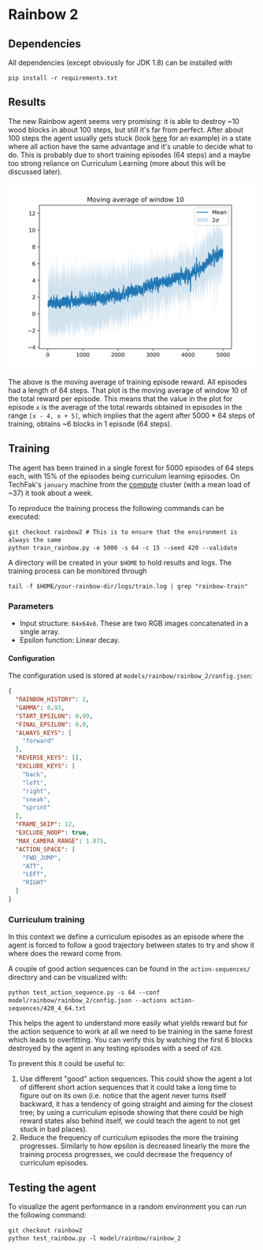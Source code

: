# Rainbow 2
## Dependencies

All dependencies (except obviously for JDK 1.8) can be installed with

```shell script
pip install -r requirements.txt
``` 

## Results

The new Rainbow agent seems very promising: it is able to destroy ~10 wood blocks in about 100 steps, but still it's far from perfect. After about 100 steps the agent usually gets stuck (look [here](https://uni-bielefeld.sciebo.de/s/9BIuiA39mkW38Tm) for an example) in a state where all action have the same advantage and it's unable to decide what to do. This is probably due to short training episodes (64 steps) and a maybe too strong reliance on Curriculum Learning (more about this will be discussed later).

![Moving average of episode reward](img/mean-reward-per-episode.png) 

The above is the moving average of training episode reward. All episodes had a length of 64 steps. That plot is the moving average of window 10 of the total reward per episode. This means that the value in the plot for episode `x` is the average of the total rewards obtained in episodes in the range `[x - 4, x + 5]`, which implies that the agent after 5000 * 64 steps of training, obtains ~6 blocks in 1 episode (64 steps).

## Training

The agent has been trained in a single forest for 5000 episodes of 64 steps each, with 15% of the episodes being curriculum learning episodes. On TechFak's `january` machine from the [compute](https://techfak.net/compute) cluster (with a mean load of ~37) it took about a week. 

To reproduce the training process the following commands can be executed:

```shell script
git checkout rainbow2 # This is to ensure that the environment is always the same
python train_rainbow.py -e 5000 -s 64 -c 15 --seed 420 --validate
```

A directory will be created in your `$HOME` to hold results and logs. The training process can be monitored through

```shell script
tail -f $HOME/your-rainbow-dir/logs/train.log | grep "rainbow-train"
```
 
### Parameters

- Input structure: `64x64x6`. These are two RGB images concatenated in a single array.
- Epsilon function: Linear decay.

#### Configuration

The configuration used is stored at `models/rainbow/rainbow_2/config.json`:

```json
{
  "RAINBOW_HISTORY": 2,
  "GAMMA": 0.93,
  "START_EPSILON": 0.99,
  "FINAL_EPSILON": 0.0,
  "ALWAYS_KEYS": [
    "forward"
  ],
  "REVERSE_KEYS": [],
  "EXCLUDE_KEYS": [
    "back",
    "left",
    "right",
    "sneak",
    "sprint"
  ],
  "FRAME_SKIP": 12,
  "EXCLUDE_NOOP": true,
  "MAX_CAMERA_RANGE": 1.875,
  "ACTION_SPACE": [
    "FWD_JUMP",
    "ATT",
    "LEFT",
    "RIGHT"
  ]
}
```

### Curriculum training

In this context we define a curriculum episodes as an episode where the agent is forced to follow a good trajectory between states to try and show it where does the reward come from.

A couple of good action sequences can be found in the `action-sequences/` directory and can be visualized with:

```shell script
python test_action_sequence.py -s 64 --conf model/rainbow/rainbow_2/config.json --actions action-sequences/420_4_64.txt
```

This helps the agent to understand more easily what yields reward but for the action sequence to work at all we need to be training in the same forest which leads to overfitting. You can verify this by watching the first 6 blocks destroyed by the agent in any testing episodes with a seed of `420`.

To prevent this it could be useful to:

1. Use different "good" action sequences. This could show the agent a lot of different short action sequences that it could take a long time to figure out on its own (i.e. notice that the agent never turns itself backward, it has a tendency of going straight and aiming for the closest tree; by using a curriculum episode showing that there could be high reward states also behind itself, we could teach the agent to not get stuck in bad places).
2. Reduce the frequency of curriculum episodes the more the training progresses. Similarly to how epsilon is decreased linearly the more the training process progresses, we could decrease the frequency of curriculum episodes. 

## Testing the agent

To visualize the agent performance in a random environment you can run the following command:

```shell script
git checkout rainbow2
python test_rainbow.py -l model/rainbow/rainbow_2
```